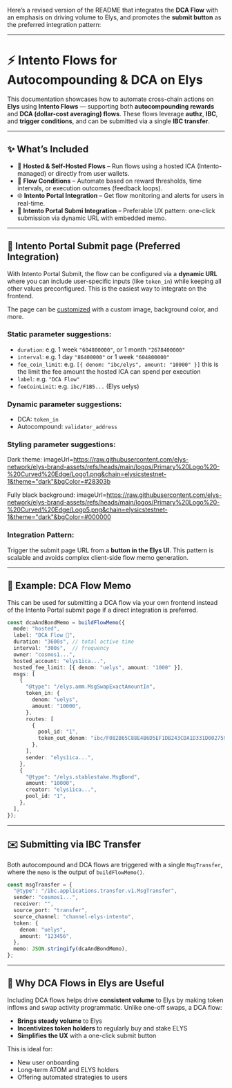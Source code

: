 Here’s a revised version of the README that integrates the **DCA Flow** with an emphasis on driving volume to Elys, and promotes the **submit button** as the preferred integration pattern:

---

# ⚡ Intento Flows for Autocompounding & DCA on Elys

This documentation showcases how to automate cross-chain actions on **Elys** using **Intento Flows** — supporting both **autocompounding rewards** and **DCA (dollar-cost averaging) flows**. These flows leverage **authz**, **IBC**, and **trigger conditions**, and can be submitted via a single **IBC transfer**.

---

## ✨ What’s Included

* 🔁 **Hosted & Self-Hosted Flows** – Run flows using a hosted ICA (Intento-managed) or directly from user wallets.
* 🧠 **Flow Conditions** – Automate based on reward thresholds, time intervals, or execution outcomes (feedback loops).
* 🌐 **Intento Portal Integration** – Get flow monitoring and alerts for users in real-time.
* 🧪 **Intento Portal Submi Integration** – Preferable UX pattern: one-click submission via dynamic URL with embedded memo.
---

## 🚀 Intento Portal Submit page (Preferred Integration)

With Intento Portal Submit, the flow can be configured via  a **dynamic URL** where you can include user-specific inputs (like `token_in`) while keeping all other values preconfigured. This is the easiest way to integrate on the frontend. 

The page can be [customized](https://docs.intento.zone/module/submit-page) with a custom image, background color, and more.

### Static parameter suggestions:

* `duration`: e.g. 1 week `"604800000"`, or 1 month `"2678400000"`
* `interval`: e.g. 1 day `"86400000"` or 1 week `"604800000"`
* `fee_coin_limit`: e.g. `[{ denom: "ibc/elys", amount: "10000" }]` this is the limit the fee amount the hosted ICA can spend per execution
* `label`: e.g. `"DCA Flow"`
* `feeCoinLimit`: e.g. `ibc/F1B5...` (Elys uelys)

### Dynamic parameter suggestions:

* DCA: `token_in`
* Autocompound: `validator_address` 

### Styling parameter suggestions:

Dark theme:
imageUrl=https://raw.githubusercontent.com/elys-network/elys-brand-assets/refs/heads/main/logos/Primary%20Logo%20-%20Curved%20Edge/Logo1.png&chain=elysicstestnet-1&theme="dark"&bgColor=#28303b

Fully black background:
imageUrl=https://raw.githubusercontent.com/elys-network/elys-brand-assets/refs/heads/main/logos/Primary%20Logo%20-%20Curved%20Edge/Logo5.png&chain=elysicstestnet-1&theme="dark"&bgColor=#000000


### Integration Pattern:

Trigger the submit page URL from a **button in the Elys UI**. This pattern is scalable and avoids complex client-side flow memo generation.

---

## 💸 Example: DCA Flow Memo

This can be used for submitting a DCA flow via your own frontend instead of the Intento Portal submit page if a direct integration is preferred.

```ts
const dcaAndBondMemo = buildFlowMemo({
  mode: "hosted",
  label: "DCA Flow 🚰",
  duration: "3600s", // total active time
  interval: "300s",  // frequency
  owner: "cosmos1...",
  hosted_account: "elys1ica...",
  hosted_fee_limit: [{ denom: "uelys", amount: "1000" }],
  msgs: [
    {
      "@type": "/elys.amm.MsgSwapExactAmountIn",
      token_in: {
        denom: "uelys",
        amount: "10000",
      },
      routes: [
        {
          pool_id: "1",
          token_out_denom: "ibc/F082B65C88E4B6D5EF1DB243CDA1D331D002759E938A0F5CD3FFDC5D53B3E349",
        },
      ],
      sender: "elys1ica...",
    },
    {
      "@type": "/elys.stablestake.MsgBond",
      amount: "10000",
      creator: "elys1ica...",
      pool_id: "1",
    },
  ],
});
```

---

## ✉️ Submitting via IBC Transfer

Both autocompound and DCA flows are triggered with a single `MsgTransfer`, where the `memo` is the output of `buildFlowMemo()`.

```ts
const msgTransfer = {
  "@type": "/ibc.applications.transfer.v1.MsgTransfer",
  sender: "cosmos1...",
  receiver: "",
  source_port: "transfer",
  source_channel: "channel-elys-intento",
  token: {
    denom: "uelys",
    amount: "123456",
  },
  memo: JSON.stringify(dcaAndBondMemo),
};
```

---

## 📣 Why DCA Flows in Elys are Useful

Including DCA flows helps drive **consistent volume** to Elys by making token inflows and swap activity programmatic.
Unlike one-off swaps, a DCA flow:

* **Brings steady volume** to Elys
* **Incentivizes token holders** to regularly buy and stake ELYS
* **Simplifies the UX** with a one-click submit button

This is ideal for:

* New user onboarding
* Long-term ATOM and ELYS holders
* Offering automated strategies to users